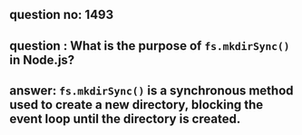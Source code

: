 
      
## question no: 1493

## question : What is the purpose of `fs.mkdirSync()` in Node.js?

## answer: `fs.mkdirSync()` is a synchronous method used to create a new directory, blocking the event loop until the directory is created.
      